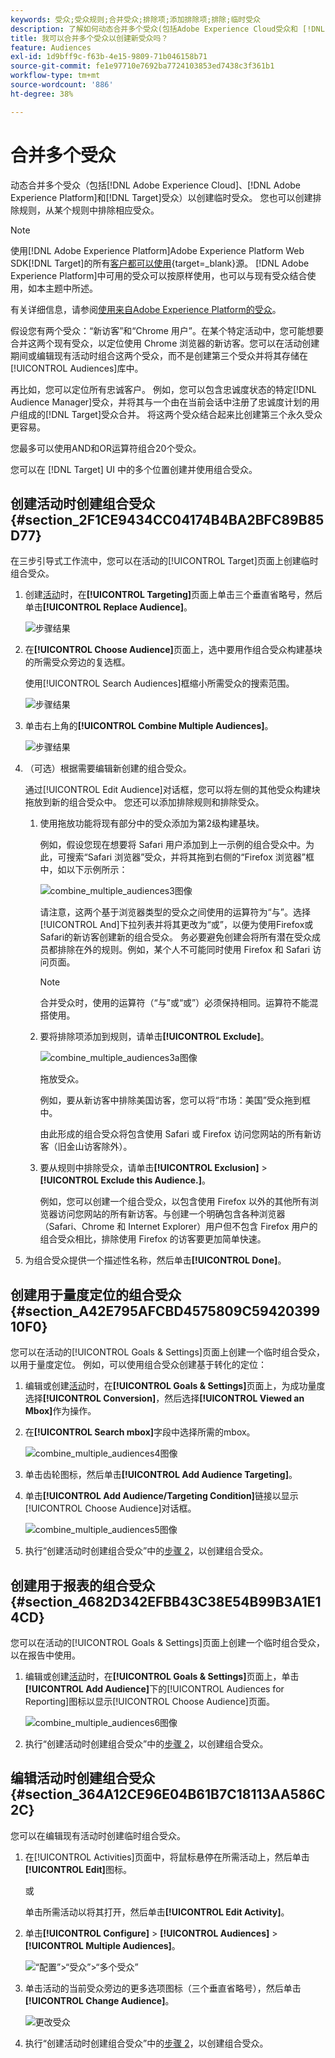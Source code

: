 ```yaml
---
keywords: 受众;受众规则;合并受众;排除项;添加排除项;排除;临时受众
description: 了解如何动态合并多个受众(包括Adobe Experience Cloud受众和 [!DNL Target] 受众)以创建临时受众。
title: 我可以合并多个受众以创建新受众吗？
feature: Audiences
exl-id: 1d9bff9c-f63b-4e15-9809-71b046158b71
source-git-commit: fe1e97710e7692ba7724103853ed7438c3f361b1
workflow-type: tm+mt
source-wordcount: '886'
ht-degree: 38%

---
```


# 合并多个受众

动态合并多个受众（包括[!DNL Adobe Experience Cloud]、[!DNL Adobe Experience Platform]和[!DNL Target]受众）以创建临时受众。 您也可以创建排除规则，从某个规则中排除相应受众。

>[!NOTE]
>
>使用[!DNL Adobe Experience Platform]Adobe Experience Platform Web SDK[!DNL Target]的所有[客户都可以使用](https://experienceleague.adobe.com/docs/target-dev/developer/client-side/aep-web-sdk.html?lang=en){target=_blank}源。 [!DNL Adobe Experience Platform]中可用的受众可以按原样使用，也可以与现有受众结合使用，如本主题中所述。
>
>有关详细信息，请参阅[使用来自Adobe Experience Platform的受众](/help/main/c-target/c-audiences/audiences.md#aep)。

假设您有两个受众：“新访客”和“Chrome 用户”。在某个特定活动中，您可能想要合并这两个现有受众，以定位使用 Chrome 浏览器的新访客。您可以在活动创建期间或编辑现有活动时组合这两个受众，而不是创建第三个受众并将其存储在[!UICONTROL Audiences]库中。

再比如，您可以定位所有忠诚客户。 例如，您可以包含忠诚度状态的特定[!DNL Audience Manager]受众，并将其与一个由在当前会话中注册了忠诚度计划的用户组成的[!DNL Target]受众合并。 将这两个受众结合起来比创建第三个永久受众更容易。

您最多可以使用AND和OR运算符组合20个受众。

您可以在 [!DNL Target] UI 中的多个位置创建并使用组合受众。

## 创建活动时创建组合受众 {#section_2F1CE9434CC04174B4BA2BFC89B85D77}

在三步引导式工作流中，您可以在活动的[!UICONTROL Target]页面上创建临时组合受众。

1. 创建[活动](/help/main/c-activities/activities.md#concept_D317A95A1AB54674BA7AB65C7985BA03)时，在&#x200B;**[!UICONTROL Targeting]**&#x200B;页面上单击三个垂直省略号，然后单击&#x200B;**[!UICONTROL Replace Audience]**。

   ![步骤结果](assets/edit_audience.png)

1. 在&#x200B;**[!UICONTROL Choose Audience]**&#x200B;页面上，选中要用作组合受众构建基块的所需受众旁边的复选框。

   使用[!UICONTROL Search Audiences]框缩小所需受众的搜索范围。

   ![步骤结果](assets/combine_multiple_audiences1.png)

1. 单击右上角的&#x200B;**[!UICONTROL Combine Multiple Audiences]**。

   ![步骤结果](assets/combine_multiple_audiences2.png)

1. （可选）根据需要编辑新创建的组合受众。

   通过[!UICONTROL Edit Audience]对话框，您可以将左侧的其他受众构建块拖放到新的组合受众中。 您还可以添加排除规则和排除受众。

   1. 使用拖放功能将现有部分中的受众添加为第2级构建基块。

      例如，假设您现在想要将 Safari 用户添加到上一示例的组合受众中。为此，可搜索“Safari 浏览器”受众，并将其拖到右侧的“Firefox 浏览器”框中，如以下示例所示：

      ![combine_multiple_audiences3图像](assets/combine_multiple_audiences3.png)

      请注意，这两个基于浏览器类型的受众之间使用的运算符为“与”。选择[!UICONTROL And]下拉列表并将其更改为“或”，以便为使用Firefox或Safari的新访客创建新的组合受众。 务必要避免创建会将所有潜在受众成员都排除在外的规则。例如，某个人不可能同时使用 Firefox 和 Safari 访问页面。

      >[!NOTE]
      >
      >合并受众时，使用的运算符（“与”或“或”）必须保持相同。运算符不能混搭使用。

   1. 要将排除项添加到规则，请单击&#x200B;**[!UICONTROL Exclude]**。

      ![combine_multiple_audiences3a图像](assets/combine_multiple_audiences3a.png)

      拖放受众。

      例如，要从新访客中排除美国访客，您可以将“市场：美国”受众拖到框中。

      由此形成的组合受众将包含使用 Safari 或 Firefox 访问您网站的所有新访客（旧金山访客除外）。

   1. 要从规则中排除受众，请单击&#x200B;**[!UICONTROL Exclusion]** > **[!UICONTROL Exclude this Audience.]**。

      例如，您可以创建一个组合受众，以包含使用 Firefox 以外的其他所有浏览器访问您网站的所有新访客。与创建一个明确包含各种浏览器（Safari、Chrome 和 Internet Explorer）用户但不包含 Firefox 用户的组合受众相比，排除使用 Firefox 的访客要更加简单快速。

1. 为组合受众提供一个描述性名称，然后单击&#x200B;**[!UICONTROL Done]**。

## 创建用于量度定位的组合受众 {#section_A42E795AFCBD4575809C5942039910F0}

您可以在活动的[!UICONTROL Goals & Settings]页面上创建一个临时组合受众，以用于量度定位。 例如，可以使用组合受众创建基于转化的定位：

1. 编辑或创建[活动](/help/main/c-activities/activities.md#concept_D317A95A1AB54674BA7AB65C7985BA03)时，在&#x200B;**[!UICONTROL Goals & Settings]**&#x200B;页面上，为成功量度选择&#x200B;**[!UICONTROL Conversion]**，然后选择&#x200B;**[!UICONTROL Viewed an Mbox]**&#x200B;作为操作。
1. 在&#x200B;**[!UICONTROL Search mbox]**&#x200B;字段中选择所需的mbox。

   ![combine_multiple_audiences4图像](assets/combine_multiple_audiences4.png)

1. 单击齿轮图标，然后单击&#x200B;**[!UICONTROL Add Audience Targeting]**。
1. 单击&#x200B;**[!UICONTROL Add Audience/Targeting Condition]**&#x200B;链接以显示[!UICONTROL Choose Audience]对话框。

   ![combine_multiple_audiences5图像](assets/combine_multiple_audiences5.png)

1. 执行“创建活动时创建组合受众”中的[步骤 2](/help/main/c-target/combining-multiple-audiences.md#section_2F1CE9434CC04174B4BA2BFC89B85D77)，以创建组合受众。

## 创建用于报表的组合受众 {#section_4682D342EFBB43C38E54B99B3A1E14CD}

您可以在活动的[!UICONTROL Goals & Settings]页面上创建一个临时组合受众，以在报告中使用。

1. 编辑或创建[活动](/help/main/c-activities/activities.md#concept_D317A95A1AB54674BA7AB65C7985BA03)时，在&#x200B;**[!UICONTROL Goals & Settings]**&#x200B;页面上，单击&#x200B;**[!UICONTROL Add Audience]**&#x200B;下的[!UICONTROL Audiences for Reporting]图标以显示[!UICONTROL Choose Audience]页面。

   ![combine_multiple_audiences6图像](assets/combine_multiple_audiences6.png)

1. 执行“创建活动时创建组合受众”中的[步骤 2](/help/main/c-target/combining-multiple-audiences.md#section_2F1CE9434CC04174B4BA2BFC89B85D77)，以创建组合受众。

## 编辑活动时创建组合受众 {#section_364A12CE96E04B61B7C18113AA586C2C}

您可以在编辑现有活动时创建临时组合受众。

1. 在[!UICONTROL Activities]页面中，将鼠标悬停在所需活动上，然后单击&#x200B;**[!UICONTROL Edit]**&#x200B;图标。

   或

   单击所需活动以将其打开，然后单击&#x200B;**[!UICONTROL Edit Activity]**。

1. 单击&#x200B;**[!UICONTROL Configure]** > **[!UICONTROL Audiences]** > **[!UICONTROL Multiple Audiences]**。

   ![“配置”>“受众”>“多个受众”](assets/combine_multiple_audiences7.png)

1. 单击活动的当前受众旁边的更多选项图标（三个垂直省略号），然后单击&#x200B;**[!UICONTROL Change Audience]**。

   ![更改受众](assets/combine_multiple_audiences8.png)

1. 执行“创建活动时创建组合受众”中的[步骤 2](/help/main/c-target/combining-multiple-audiences.md#section_2F1CE9434CC04174B4BA2BFC89B85D77)，以创建组合受众。
